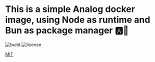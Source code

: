 # This is a simple Analog docker image, using Node as runtime and Bun as package manager 🅰️🐳

![build](https://github.com/sandopus/analog/workflows/build/badge.svg)
![license](https://img.shields.io/github/license/sandopus/analog?color=success)

[MIT](./LICENSE)
